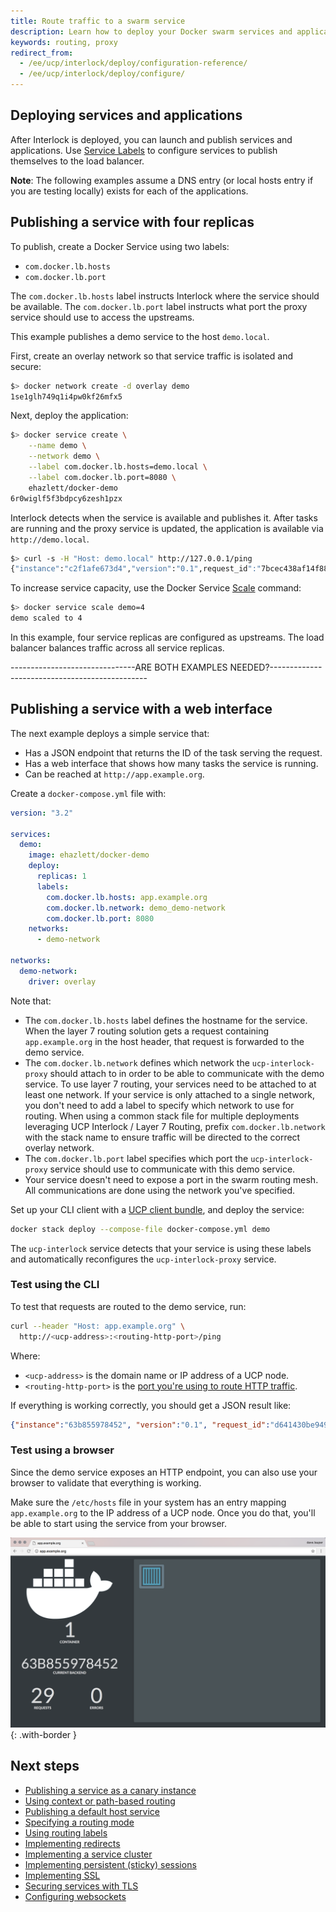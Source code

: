 ```yaml
---
title: Route traffic to a swarm service
description: Learn how to deploy your Docker swarm services and applications
keywords: routing, proxy
redirect_from:
  - /ee/ucp/interlock/deploy/configuration-reference/
  - /ee/ucp/interlock/deploy/configure/
---
```


## Deploying services and applications
After Interlock is deployed, you can launch and publish services and applications.
Use [Service Labels](https://docs.docker.com/engine/reference/commandline/service_create/#set-metadata-on-a-service--l-label)
to configure services to publish themselves to the load balancer.

**Note**: The following examples assume a DNS entry (or local hosts entry if you are testing locally) exists
for each of the applications.

## Publishing a service with four replicas
To publish, create a Docker Service using two labels:

- `com.docker.lb.hosts`
- `com.docker.lb.port`

The `com.docker.lb.hosts` label instructs Interlock where the service should be available.
The `com.docker.lb.port` label instructs what port the proxy service should use to access
the upstreams.

This example publishes a demo service to the host `demo.local`.

First, create an overlay network so that service traffic is isolated and secure:

```bash
$> docker network create -d overlay demo
1se1glh749q1i4pw0kf26mfx5
```

Next, deploy the application:

```bash
$> docker service create \
    --name demo \
    --network demo \
    --label com.docker.lb.hosts=demo.local \
    --label com.docker.lb.port=8080 \
    ehazlett/docker-demo
6r0wiglf5f3bdpcy6zesh1pzx
```

Interlock detects when the service is available and publishes it. After tasks are running
and the proxy service is updated, the application is available via `http://demo.local`.

```bash
$> curl -s -H "Host: demo.local" http://127.0.0.1/ping
{"instance":"c2f1afe673d4","version":"0.1",request_id":"7bcec438af14f8875ffc3deab9215bc5"}
```

To increase service capacity, use the Docker Service [Scale](https://docs.docker.com/engine/swarm/swarm-tutorial/scale-service/) command:

```bash
$> docker service scale demo=4
demo scaled to 4
```

In this example, four service replicas are configured as upstreams.  The load balancer balances traffic
across all service replicas.

-------------------------------ARE BOTH EXAMPLES NEEDED?-----------------------------------------------

## Publishing a service with a web interface
The next example deploys a simple service that:

* Has a JSON endpoint that returns the ID of the task serving the request.
* Has a web interface that shows how many tasks the service is running.
* Can be reached at `http://app.example.org`.

Create a `docker-compose.yml` file with:

```yaml
version: "3.2"

services:
  demo:
    image: ehazlett/docker-demo
    deploy:
      replicas: 1
      labels:
        com.docker.lb.hosts: app.example.org
        com.docker.lb.network: demo_demo-network
        com.docker.lb.port: 8080
    networks:
      - demo-network

networks:
  demo-network:
    driver: overlay
```

Note that:

* The `com.docker.lb.hosts` label defines the hostname for the service. When
the layer 7 routing solution gets a request containing `app.example.org` in
the host header, that request is forwarded to the demo service.
* The `com.docker.lb.network` defines which network the `ucp-interlock-proxy`
should attach to in order to be able to communicate with the demo service.
To use layer 7 routing, your services need to be attached to at least one network.
If your service is only attached to a single network, you don't need to add
a label to specify which network to use for routing. When using a common stack file for multiple deployments leveraging UCP Interlock / Layer 7 Routing, prefix `com.docker.lb.network` with the stack name to ensure traffic will be directed to the correct overlay network.
* The `com.docker.lb.port` label specifies which port the `ucp-interlock-proxy`
service should use to communicate with this demo service.
* Your service doesn't need to expose a port in the swarm routing mesh. All
communications are done using the network you've specified.

Set up your CLI client with a [UCP client bundle](../../user-access/cli.md),
and deploy the service:

```bash
docker stack deploy --compose-file docker-compose.yml demo
```

The `ucp-interlock` service detects that your service is using these labels
and automatically reconfigures the `ucp-interlock-proxy` service.

### Test using the CLI

To test that requests are routed to the demo service, run:

```bash
curl --header "Host: app.example.org" \
  http://<ucp-address>:<routing-http-port>/ping
```

Where:

* `<ucp-address>` is the domain name or IP address of a UCP node.
* `<routing-http-port>` is the [port you're using to route HTTP traffic](../deploy/index.md).

If everything is working correctly, you should get a JSON result like:

```json
{"instance":"63b855978452", "version":"0.1", "request_id":"d641430be9496937f2669ce6963b67d6"}
```

### Test using a browser

Since the demo service exposes an HTTP endpoint, you can also use your browser
to validate that everything is working.

Make sure the `/etc/hosts` file in your system has an entry mapping
`app.example.org` to the IP address of a UCP node. Once you do that, you'll be
able to start using the service from your browser.

![browser](../../images/route-simple-app-1.png){: .with-border }


## Next steps

- [Publishing a service as a canary instance](canary.md)
- [Using context or path-based routing](context.md)
- [Publishing a default host service](default-backend.md)
- [Specifying a routing mode](interlock-vip-mode)
- [Using routing labels](labels-reference.md)
- [Implementing redirects](redirects.md)
- [Implementing a service cluster](service-clusters.md)
- [Implementing persistent (sticky) sessions](sessions.md)
- [Implementing SSL](ssl.md)
- [Securing services with TLS](tls.md)
- [Configuring websockets](websockets.md)
